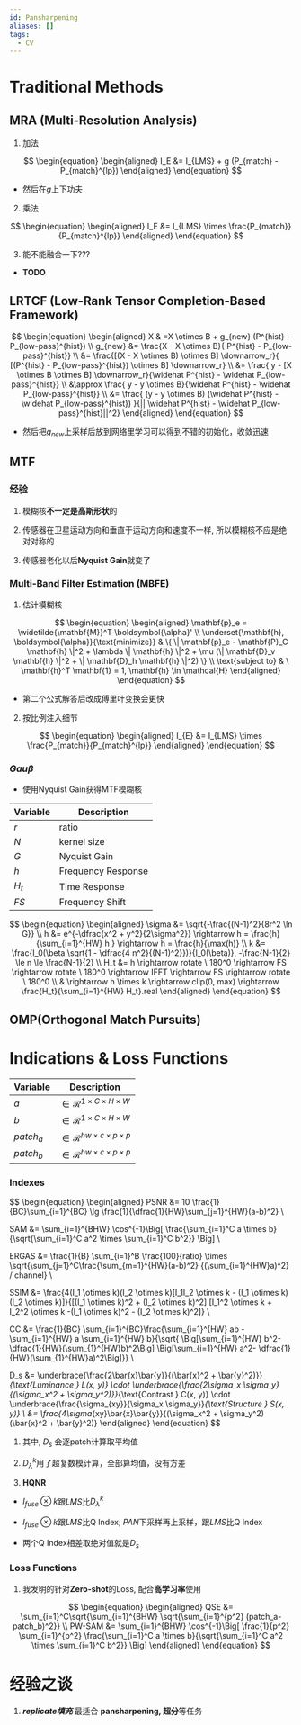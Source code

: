 ```yaml
---
id: Pansharpening
aliases: []
tags:
  - CV
---
```


# Traditional Methods

## MRA (Multi-Resolution Analysis)  

1. 加法

$$
\begin{equation}
\begin{aligned}
I_E &= I_{LMS} + g (P_{match} - P_{match}^{lp}) 
\end{aligned}
\end{equation}
$$

- 然后在$g$上下功夫
      
2. 乘法

$$
\begin{equation}
\begin{aligned}
I_E &= I_{LMS} \times \frac{P_{match}}{P_{match}^{lp}} 
\end{aligned}
\end{equation}
$$

3. 能不能融合一下???

- **TODO**

## LRTCF (Low-Rank Tensor Completion-Based Framework)  

$$
\begin{equation}
\begin{aligned}
X & =X \otimes B + g_{new} (P^{hist} - P_{low-pass}^{hist}) \\ g_{new} &= \frac{X - X \otimes B}{ P^{hist} - P_{low-pass}^{hist}} \\ &= \frac{[(X - X \otimes B) \otimes B] \downarrow_r}{ [(P^{hist} - P_{low-pass}^{hist}) \otimes B] \downarrow_r} \\ &= \frac{ y - [X \otimes B \otimes B] \downarrow_r}{\widehat P^{hist} - \widehat P_{low-pass}^{hist}} \\ &\approx \frac{ y - y \otimes B}{\widehat P^{hist} - \widehat P_{low-pass}^{hist}} \\ &= \frac{ (y - y \otimes B) (\widehat P^{hist} - \widehat P_{low-pass}^{hist}) }{|| \widehat P^{hist} - \widehat P_{low-pass}^{hist}||^2}
\end{aligned}
\end{equation}
$$

- 然后把$g_{new}$上采样后放到网络里学习可以得到不错的初始化，收敛迅速
    
## MTF

### 经验
    
1. 模糊核**不一定是高斯形状**的

2. 传感器在卫星运动方向和垂直于运动方向和速度不一样, 所以模糊核不应是绝对对称的

3. 传感器老化以后**Nyquist Gain**就变了  

### Multi-Band Filter Estimation (MBFE)

1. 估计模糊核

$$
\begin{equation}
\begin{aligned}
\mathbf{p}_e = \widetilde{\mathbf{M}}^T \boldsymbol{\alpha}' \\
\underset{\mathbf{h}, \boldsymbol{\alpha}}{\text{minimize}} & \{ \| \mathbf{p}_e - \mathbf{P}_C \mathbf{h} \|^2 + \lambda \| \mathbf{h} \|^2 + \mu (\| \mathbf{D}_v \mathbf{h} \|^2 + \| \mathbf{D}_h \mathbf{h} \|^2) \} \\
\text{subject to} & \ \mathbf{h}^T \mathbf{1} = 1, \mathbf{h} \in \mathcal{H}
\end{aligned}
\end{equation}
$$

- 第二个公式解答后改成傅里叶变换会更快

2. 按比例注入细节

$$
\begin{equation}
\begin{aligned}
I_{E} &= I_{LMS} \times \frac{P_{match}}{P_{match}^{lp}} 
\end{aligned}
\end{equation}
$$

### $Gau \beta$

- 使用Nyquist Gain获得MTF模糊核

| Variable | Description |
|---|---|
| $r$ | ratio |
| $N$ | kernel size |
| $G$ | Nyquist Gain |
| $h$ | Frequency Response |
| $H_t$ | Time Response |
| $FS$ | Frequency Shift |

$$
\begin{equation}
\begin{aligned} 
\sigma &= \sqrt{-\frac{(N-1)^2}{8r^2 \ln G}} \\ 
h &= e^{-\dfrac{x^2 + y^2}{2\sigma^2}} \rightarrow h = \frac{h}{\sum_{i=1}^{HW} h } \rightarrow h = \frac{h}{\max(h)} \\ 
k &= \frac{I_0(\beta \sqrt{1 - \dfrac{4 n^2}{(N-1)^2}})}{I_0(\beta)}, -\frac{N-1}{2} \le n \le \frac{N-1}{2} \\ 
H_t &= h \rightarrow rotate \ 180^0 \rightarrow FS \rightarrow rotate \ 180^0 \rightarrow IFFT \rightarrow FS \rightarrow rotate \ 180^0 \\ 
& \rightarrow h \times k \rightarrow clip(0, max) \rightarrow \frac{H_t}{\sum_{i=1}^{HW} H_t}.real 
\end{aligned}
\end{equation}
$$

## OMP(Orthogonal Match Pursuits)

# Indications \& Loss Functions

| Variable | Description |
|---|---|
| $a$ | $\in \mathcal R^{1 \times C \times H \times W}$ |
| $b$ | $\in \mathcal R^{1 \times C \times H \times W}$ |
| $patch_a$ | $\in \mathcal R^{hw \times c \times p \times p}$ |
| $patch_b$ | $\in \mathcal R^{hw \times c \times p \times p}$ |

### Indexes

$$
\begin{equation}
\begin{aligned}
PSNR &= 10 \frac{1}{BC}\sum_{i=1}^{BC} \lg \frac{1}{\dfrac{1}{HW}\sum_{j=1}^{HW}(a-b)^2} \\ 

SAM &= \sum_{i=1}^{BHW} \cos^{-1}\Big[ \frac{\sum_{i=1}^C a \times b}{\sqrt{\sum_{i=1}^C a^2 \times \sum_{i=1}^C b^2}} \Big] \\ 

ERGAS &= \frac{1}{B} \sum_{i=1}^B \frac{100}{ratio} \times \sqrt{\sum_{j=1}^C\frac{\sum_{m=1}^{HW}(a-b)^2} {(\sum_{i=1}^{HW}a)^2} / channel} \\

SSIM &= \frac{4(I_1 \otimes k)(I_2 \otimes k)[I_1I_2 \otimes k - (I_1 \otimes k)(I_2 \otimes k)]}{[(I_1 \otimes k)^2 + (I_2 \otimes k)^2] [I_1^2 \otimes k + I_2^2 \otimes k -(I_1 \otimes k)^2 - (I_2 \otimes k)^2]} \\ 

CC &= \frac{1}{BC} \sum_{i=1}^{BC}\frac{\sum_{i=1}^{HW} ab - \sum_{i=1}^{HW} a \sum_{i=1}^{HW} b}{\sqrt{ \Big[\sum_{i=1}^{HW} b^2- \dfrac{1}{HW}(\sum_{1}^{HW}b)^2\Big] \Big[\sum_{i=1}^{HW} a^2- \dfrac{1}{HW}(\sum_{1}^{HW}a)^2\Big]}} \\ 

D_s &= \underbrace{\frac{2\bar{x}\bar{y}}{(\bar{x}^2 + \bar{y}^2)}}_{\text{Luminance } L(x, y)} \cdot \underbrace{\frac{2\sigma_x \sigma_y}{(\sigma_x^2 + \sigma_y^2)}}_{\text{Contrast } C(x, y)} \cdot \underbrace{\frac{\sigma_{xy}}{\sigma_x \sigma_y}}_{\text{Structure } S(x, y)} \\
&= \frac{4\sigma_{xy}\bar{x}\bar{y}}{(\sigma_x^2 + \sigma_y^2)(\bar{x}^2 + \bar{y}^2)}
\end{aligned}
\end{equation}
$$

1. 其中, $D_s$ 会逐patch计算取平均值

2. $D_{\lambda}^k$用了超复数模计算，全部算均值，没有方差

3. **HQNR**

- $I_{fuse} \otimes k$跟$LMS$比$D_{\lambda}^k$

- $I_{fuse} \otimes k$跟$LMS$比Q Index; $PAN$下采样再上采样，跟$LMS$比Q Index

- 两个Q Index相差取绝对值就是$D_s$

### Loss Functions

1. 我发明的针对**Zero-shot**的Loss, 配合**高学习率**使用

$$
\begin{equation}
\begin{aligned}
QSE &= \sum_{i=1}^C\sqrt{\sum_{i=1}^{BHW} \sqrt{\sum_{i=1}^{p^2} (patch_a-patch_b)^2}} \\ 
PW-SAM &= \sum_{i=1}^{BHW} \cos^{-1}\Big[  \frac{1}{p^2} \sum_{i=1}^{p^2} \frac{\sum_{i=1}^C a \times b}{\sqrt{\sum_{i=1}^C a^2 \times \sum_{i=1}^C b^2}} \Big]
\end{aligned}
\end{equation}
$$
      
# 经验之谈  
    
1. ***replicate填充*** 最适合 **pansharpening, 超分**等任务
